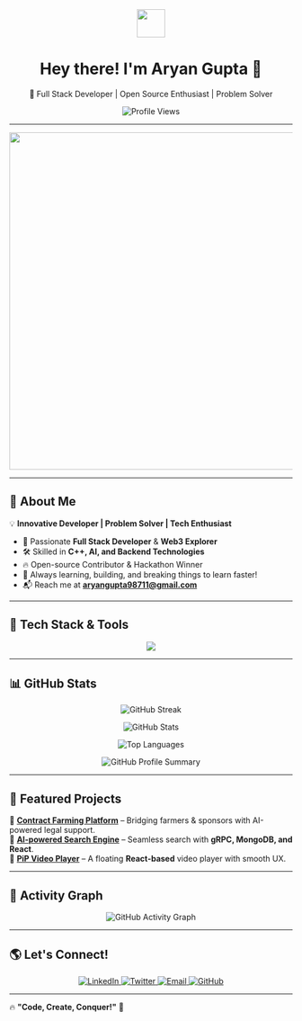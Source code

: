 <div id="header" align="center">
  <img src="https://media.giphy.com/media/hvRJCLFzcasrR4ia7z/giphy.gif" width="50px"/>
  <h1>Hey there! I'm Aryan Gupta 👋</h1>
  <p>🚀 Full Stack Developer | Open Source Enthusiast | Problem Solver</p>
  <img src="https://komarev.com/ghpvc/?username=aryangupta98711&label=Profile%20Views&color=blue&style=flat" alt="Profile Views" />
</div>

---

<div align="center">
  <img src="https://media.giphy.com/media/qgQUggAC3Pfv687qPC/giphy.gif" width="600px"/>
</div>

---

## 🌟 About Me  

💡 **Innovative Developer | Problem Solver | Tech Enthusiast**  

- 🚀 Passionate **Full Stack Developer** & **Web3 Explorer**  
- 🛠️ Skilled in **C++, AI, and Backend Technologies**  
- 🔥 Open-source Contributor & Hackathon Winner  
- 🌱 Always learning, building, and breaking things to learn faster!  
- 📬 Reach me at **aryangupta98711@gmail.com**  

---

## 🚀 Tech Stack & Tools  

<p align="center">
  <img src="https://skillicons.dev/icons?i=html,css,js,react,nodejs,express,mongodb,mysql,tailwind,git,github,docker,kubernetes,linux,c,cpp,py" />
</p>

---

## 📊 GitHub Stats  

<p align="center">
  <img src="https://streak-stats.demolab.com/?user=vampire20045&theme=react&hide_border=true&border_radius=10" alt="GitHub Streak"/>
</p>

<p align="center">
  <img src="https://github-readme-stats-sigma-five.vercel.app/api?username=vampire20045&show_icons=true&theme=radical&hide_border=true&border_radius=10" alt="GitHub Stats"/>
</p>

<p align="center">
  <img src="https://github-readme-stats-sigma-five.vercel.app/api/top-langs/?username=vampire20045&layout=compact&theme=tokyonight&hide_border=true&border_radius=10" alt="Top Languages"/>
</p>

<p align="center">
  <img src="https://github-profile-summary-cards.vercel.app/api/cards/profile-details?username=vampire20045&theme=github_dark" alt="GitHub Profile Summary"/>
</p>

---

## 📌 Featured Projects  

🔹 **[Contract Farming Platform](#)** – Bridging farmers & sponsors with AI-powered legal support.  
🔹 **[AI-powered Search Engine](#)** – Seamless search with **gRPC, MongoDB, and React**.  
🔹 **[PiP Video Player](#)** – A floating **React-based** video player with smooth UX.  

---

## 🎨 Activity Graph  

<p align="center">
  <img src="https://github-readme-activity-graph.vercel.app/graph?username=vampire20045&theme=react-dark&hide_border=true&bg_color=0D1117" alt="GitHub Activity Graph"/>
</p>

---

## 🌎 Let's Connect!  

<p align="center">
  <a href="https://www.linkedin.com/in/aryangupta98711/">
    <img src="https://img.shields.io/badge/LinkedIn-blue?style=for-the-badge&logo=linkedin&logoColor=white" alt="LinkedIn"/>
  </a>
  <a href="https://twitter.com/aryangupta98711">
    <img src="https://img.shields.io/badge/Twitter-blue?style=for-the-badge&logo=twitter&logoColor=white" alt="Twitter"/>
  </a>
  <a href="mailto:aryangupta98711@gmail.com">
    <img src="https://img.shields.io/badge/Email-red?style=for-the-badge&logo=gmail&logoColor=white" alt="Email"/>
  </a>
  <a href="https://github.com/aryangupta98711">
    <img src="https://img.shields.io/badge/GitHub-black?style=for-the-badge&logo=github&logoColor=white" alt="GitHub"/>
  </a>
</p>

---

🔥 **"Code, Create, Conquer!"** 🚀  
